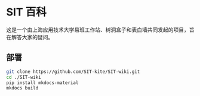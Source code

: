 # SIT 百科

这是一个由上海应用技术大学易班工作站、树洞盒子和表白墙共同发起的项目，旨在解答大家的疑问。


## 部署
```bash
git clone https://github.com/SIT-kite/SIT-wiki.git
cd ./SIT-wiki
pip install mkdocs-material
mkdocs build
```

